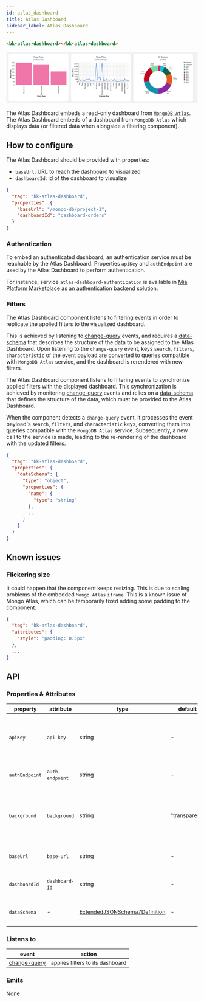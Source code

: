 ```yaml
---
id: atlas_dashboard
title: Atlas Dashboard
sidebar_label: Atlas Dashboard
---
```


<!--
WARNING: this file was automatically generated by Mia-Platform Doc Aggregator.
DO NOT MODIFY IT BY HAND.
Instead, modify the source file and run the aggregator to regenerate this file.
-->

<!--
WARNING:
This file is automatically generated. Please edit the 'README' file of the corresponding component and run `yarn copy:docs`
-->


[marketplace]: /marketplace/overview_marketplace.md
[mongodb-atlas]: https://www.mongodb.com/atlas/database

[data-schema]: ../30_page_layout.md#data-schema

[change-query]: ../70_events.md#change-query




```html
<bk-atlas-dashboard></bk-atlas-dashboard>
```
![dashboard](img/bk-atlas-dashboard.png)

The Atlas Dashboard embeds a read-only dashboard from [`MongoDB Atlas`][mongodb-atlas].
The Atlas Dashboard embeds of a dashboard from `MongoDB Atlas` which displays data (or filtered data when alongside a filtering component).


## How to configure

The Atlas Dashboard should be provided with properties:
  - `baseUrl`: URL to reach the dashboard to visualized
  - `dashboardId`: id of the dashboard to visualize
  <!-- - `dataSchema` data-schema describing the fields of the collection -->

```json
{
  "tag": "bk-atlas-dashboard",
  "properties": {
    "baseUrl": "/mongo-db/project-1",
    "dashboardId": "dashboard-orders"
  }
}
```

### Authentication

To embed an authenticated dashboard, an authentication service must be reachable by the Atlas Dashboard.
Properties `apiKey` and `authEndpoint` are used by the Atlas Dashboard to perform authentication.

For instance, service `atlas-dashboard-authentication` is available in [Mia Platform Marketplace][marketplace] as an authentication backend solution.

### Filters

<!-- TODO explain decently -->
The Atlas Dashboard component listens to filtering events in order to replicate the applied filters to the visualized dashboard.

This is achieved by listening to [change-query] events, and requires a [data-schema] that describes the structure of the data to be assigned to the Atlas Dashboard.
Upon listening to the `change-query` event, keys `search`, `filters`, `characteristic` of the event payload are converted to queries compatible with `MongoDB Atlas` service, and the dashboard is rerendered with new filters.


The Atlas Dashboard component listens to filtering events to synchronize applied filters with the displayed dashboard.
This synchronization is achieved by monitoring [change-query] events and relies on a [data-schema] that defines the structure of the data, which must be provided to the Atlas Dashboard.

When the component detects a `change-query` event, it processes the event payload's `search`, `filters`, and `characteristic` keys, converting them into queries compatible with the `MongoDB Atlas` service. Subsequently, a new call to the service is made, leading to the re-rendering of the dashboard with the updated filters.

```json
{
  "tag": "bk-atlas-dashboard",
  "properties": {
    "dataSchema": {
      "type": "object",
      "properties": {
        "name": {
          "type": "string"
        },
        ...
      }
    }
  }
}
```

## Known issues

### Flickering size

It could happen that the component keeps resizing. This is due to scaling problems of the embedded `Mongo Atlas` `iframe`.
This is a known issue of Mongo Atlas, which can be temporarily fixed adding some padding to the component:

```json
{
  "tag": "bk-atlas-dashboard",
  "attributes": {
    "style": "padding: 0.5px"
  },
  ...
}
```

## API

### Properties & Attributes

| property       | attribute       | type                                         | default       | description                                                                           |
| -------------- | --------------- | -------------------------------------------- | ------------- | ------------------------------------------------------------------------------------- |
| `apiKey`       | `api-key`       | string                                       | -             | apikey to call the authentication route from a trusted entity. Leave empty if not set |
| `authEndpoint` | `auth-endpoint` | string                                       | -             | endpoint for the dashboard authentication                                             |
| `background`   | `background`    | string                                       | "transparent" | background color of the dashboard. Possible values are color hex code, CSS color name |
| `baseUrl`      | `base-url`      | string                                       | -             | base URL of the embedded dashboard                                                    |
| `dashboardId`  | `dashboard-id`  | string                                       | -             | dashboard id of the embedded dashboard                                                |
| `dataSchema`   | -               | [ExtendedJSONSchema7Definition][data-schema] | -             | data-schema describing the fields of the collection                                   |

### Listens to

| event          | action                           |
| -------------- | -------------------------------- |
| [change-query] | applies filters to its dashboard |


### Emits

None
